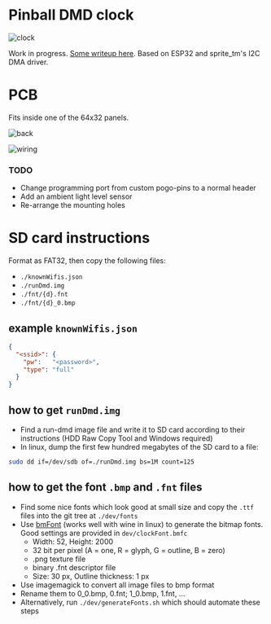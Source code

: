 # Pinball DMD clock

![clock](https://github.com/yetifrisstlama/Espirgbani/raw/master/pcb/front.jpg)

Work in progress. [Some writeup here](http://yetifrisstlama.blogspot.com/2018/02/the-esp32-pinball-rgb-matrix-animation.html). Based on ESP32 and sprite_tm's I2C DMA driver.

# PCB
Fits inside one of the 64x32 panels.

![back](https://github.com/yetifrisstlama/Espirgbani/raw/master/pcb/2.png)

![wiring](https://github.com/yetifrisstlama/Espirgbani/raw/master/pcb/back.jpg)

### TODO
  * Change programming port from custom pogo-pins to a normal header
  * Add an ambient light level sensor
  * Re-arrange the mounting holes
  
# SD card instructions
Format as FAT32, then copy the following files: 
  * `./knownWifis.json`
  * `./runDmd.img`
  * `./fnt/{d}.fnt`
  * `./fnt/{d}_0.bmp`
  
## example `knownWifis.json`
```json
{
  "<ssid>": {
    "pw":   "<password>",
    "type": "full"
  }
}
```

## how to get `runDmd.img`
  * Find a run-dmd image file and write it to SD card according to their instructions (HDD Raw Copy Tool and Windows required)
  * In linux, dump the first few hundred megabytes of the SD card to a file: 
  ```bash
  sudo dd if=/dev/sdb of=./runDmd.img bs=1M count=125
  ```
  
## how to get the font `.bmp` and `.fnt` files
  * Find some nice fonts which look good at small size and copy the `.ttf` files into the git tree at `./dev/fonts`
  * Use [bmFont](http://www.angelcode.com/products/bmfont/) (works well with wine in linux) to generate the bitmap fonts. Good settings are provided in `dev/clockFont.bmfc`
    * Width: 52, Height: 2000
    * 32 bit per pixel (A = one, R = glyph, G = outline, B = zero)
    * .png texture file
    * binary .fnt descriptor file
    * Size: 30 px, Outline thickness: 1 px
  * Use imagemagick to convert all image files to bmp format
  * Rename them to 0_0.bmp, 0.fnt;  1_0.bmp, 1.fnt, ...
  * Alternatively, run `./dev/generateFonts.sh` which should automate these steps
